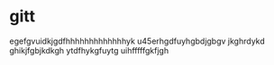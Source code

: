 # gitt
egefgvuidkjgdfhhhhhhhhhhhhhyk
u45erhgdfuyhgbdjgbgv
jkghrdykd
ghikjfgbjkdkgh
ytdfhykgfuytg
uihfffffgkfjgh
